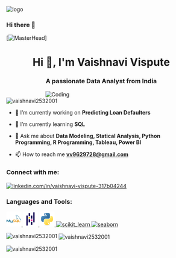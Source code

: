 ![logo](https://unite.un.org/sites/unite.un.org/files/styles/panopoly_image_original/public/pages/analytics-banner_1.png)
### Hi there 👋

<!--
**Vaishnavi2532001/Vaishnavi2532001** is a ✨ _special_ ✨ repository because its `README.md` (this file) appears on your GitHub profile.

Here are some ideas to get you started:

- 🔭 I’m currently working on ...
- 🌱 I’m currently learning ...
- 👯 I’m looking to collaborate on ...
- 🤔 I’m looking for help with ...
- 💬 Ask me about ...
- 📫 How to reach me: ...
- 😄 Pronouns: ...
- ⚡ Fun fact: ...
-->
[![MasterHead](https://i.pinimg.com/originals/e0/41/82/e04182f6094f2764001c1df50b6a2971.gif)]
<h1 align="center">Hi 👋, I'm Vaishnavi Vispute</h1>
<h3 align="center">A passionate Data Analyst from India</h3>
<img align="right"alt="Coding"width="400"src="https://camo.githubusercontent.com/6f5e3ead776bc722fbfc3da2c8b1454a7a5f27a07b34c0ced075f90a6c25a3be/68747470733a2f2f6d69726f2e6d656469756d2e636f6d2f6d61782f313630302f302a4b32574c4d5445784c79696461374f522e676966")

<p align="left"> <img src="https://komarev.com/ghpvc/?username=vaishnavi2532001&label=Profile%20views&color=0e75b6&style=flat" alt="vaishnavi2532001" /> </p>

- 🔭 I’m currently working on **Predicting Loan Defaulters**

- 🌱 I’m currently learning **SQL**

- 💬 Ask me about **Data Modeling, Statical Analysis, Python Programming, R Programming, Tableau, Power BI**

- 📫 How to reach me **vv9629728@gmail.com**

<h3 align="left">Connect with me:</h3>
<p align="left">
<a href="https://linkedin.com/in/linkedin.com/in/vaishnavi-vispute-317b04244" target="blank"><img align="center" src="https://raw.githubusercontent.com/rahuldkjain/github-profile-readme-generator/master/src/images/icons/Social/linked-in-alt.svg" alt="linkedin.com/in/vaishnavi-vispute-317b04244" height="30" width="40" /></a>
</p>

<h3 align="left">Languages and Tools:</h3>
<p align="left"> <a href="https://www.mysql.com/" target="_blank" rel="noreferrer"> <img src="https://raw.githubusercontent.com/devicons/devicon/master/icons/mysql/mysql-original-wordmark.svg" alt="mysql" width="40" height="40"/> </a> <a href="https://pandas.pydata.org/" target="_blank" rel="noreferrer"> <img src="https://raw.githubusercontent.com/devicons/devicon/2ae2a900d2f041da66e950e4d48052658d850630/icons/pandas/pandas-original.svg" alt="pandas" width="40" height="40"/> </a> <a href="https://www.python.org" target="_blank" rel="noreferrer"> <img src="https://raw.githubusercontent.com/devicons/devicon/master/icons/python/python-original.svg" alt="python" width="40" height="40"/> </a> <a href="https://scikit-learn.org/" target="_blank" rel="noreferrer"> <img src="https://upload.wikimedia.org/wikipedia/commons/0/05/Scikit_learn_logo_small.svg" alt="scikit_learn" width="40" height="40"/> </a> <a href="https://seaborn.pydata.org/" target="_blank" rel="noreferrer"> <img src="https://seaborn.pydata.org/_images/logo-mark-lightbg.svg" alt="seaborn" width="40" height="40"/> </a> </p>

<p><img align="left" src="https://github-readme-stats.vercel.app/api/top-langs?username=vaishnavi2532001&show_icons=true&locale=en&layout=compact" alt="vaishnavi2532001" /></p>

<p>&nbsp;<img align="center" src="https://github-readme-stats.vercel.app/api?username=vaishnavi2532001&show_icons=true&locale=en" alt="vaishnavi2532001" /></p>

<p><img align="center" src="https://github-readme-streak-stats.herokuapp.com/?user=vaishnavi2532001&" alt="vaishnavi2532001" /></p>
